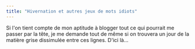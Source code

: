 ```yaml
---
title: "Hivernation et autres jeux de mots idiots"
---
```


Si l'on tient compte de mon aptitude à blogger tout ce qui pourrait me passer
par la tête, je me demande tout de même si on trouvera un jour de la matière
grise dissimulée entre ces lignes. D'ici là...

